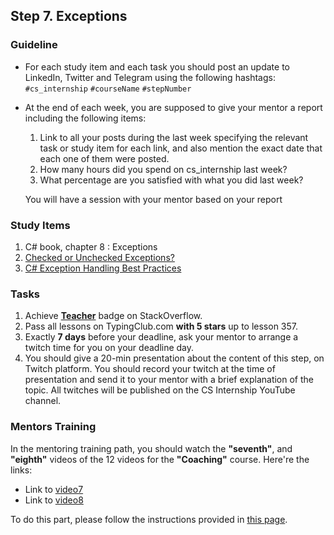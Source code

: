 ## Step 7. Exceptions

### Guideline

- For each study item and each task you should post an update to LinkedIn, Twitter and Telegram using the following hashtags:
`#cs_internship`
`#courseName`
`#stepNumber`

- At the end of each week, you are supposed to give your mentor a report including the following items:
  1. Link to all your posts during the last week specifying the relevant task or study item for each link, and also mention the exact date that each one of them were posted.
  2. How many hours did you spend on cs_internship last week?
  3. What percentage are you satisfied with what you did last week?

  You will have a session with your mentor based on your report

### Study Items

  1.  C# book, chapter 8 : Exceptions
  2. [Checked or Unchecked Exceptions?](http://tutorials.jenkov.com/java-exception-handling/checked-or-unchecked-exceptions.html)
  3. [C# Exception Handling Best Practices](https://stackify.com/csharp-exception-handling-best-practices/)

### Tasks

  1. Achieve [**Teacher**](https://stackoverflow.com/help/badges/1/teacher) badge on StackOverflow.  
  2. Pass all lessons on TypingClub.com **with 5 stars** up to lesson 357.
  3. Exactly **7 days** before your deadline, ask your mentor to arrange a twitch time for you on your deadline day.
  4. You should give a 20-min presentation about the content of this step, on Twitch platform. You should record your twitch at the time of presentation and send it to your mentor with a brief explanation of the topic. All twitches will be published on the CS Internship YouTube channel.

### Mentors Training

In the mentoring training path, you should watch the **"seventh"**, and **"eighth"** videos of the 12 videos for the **"Coaching"** course.  Here're the links:

- Link to [video7](https://drive.google.com/drive/folders/16fch6aIfZL1laupMDYruy3HjmxV8WA-p)
- Link to [video8](https://drive.google.com/drive/folders/1REyXmFfCWTDpCrsbNoJojHjH9ZQEXzqx)
  
To do this part, please follow the instructions provided in [this page](https://github.com/cs-internship/cs-internship-spec/blob/master/courses/mentoring-workshops-instruction.md). 

